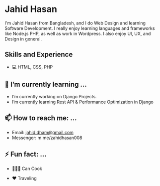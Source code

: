 # Jahid Hasan
I'm Jahid Hasan from Bangladesh, and I do Web Design and learning Software Development. I really enjoy learning languages and frameworks like Node.js PHP, as well as work in Wordpress. I also enjoy UI, UX, and Design in general.

## Skills and Experience
* 💻 HTML, CSS, PHP


## 🌱 I’m currently learning ...
* I’m currently working on Django Projects.
* I’m currently learning Rest API & Performance Optimization in Django


## 📫 How to reach me: ...
* Email: jahid.dham@gmail.com
* Messenger: m.me/zahidhasan008


## ⚡ Fun fact: ...
* 👨🏼‍🍳 Can Cook

* ♥️ Traveling
